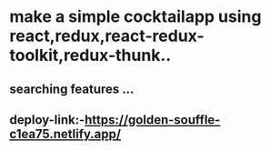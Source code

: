 # make a  simple cocktailapp using react,redux,react-redux-toolkit,redux-thunk..
 ## searching features ...
## deploy-link:-https://golden-souffle-c1ea75.netlify.app/
